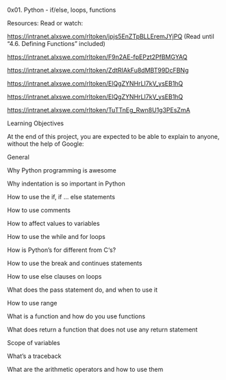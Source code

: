 0x01. Python - if/else, loops, functions

Resources:
Read or watch:

https://intranet.alxswe.com/rltoken/jpjs5EnZTpBLLEremJYjPQ (Read until “4.6. Defining Functions” included)

https://intranet.alxswe.com/rltoken/F9n2AE-fpEPzt2PfBMGYAQ

https://intranet.alxswe.com/rltoken/ZdtRIAkFu8dMBT99DcFBNg

https://intranet.alxswe.com/rltoken/ElQgZYNHrLI7kV_ysEB1hQ

https://intranet.alxswe.com/rltoken/ElQgZYNHrLI7kV_ysEB1hQ

https://intranet.alxswe.com/rltoken/TuTTnEg_Rwn8U1g3PEsZmA


Learning Objectives

At the end of this project, you are expected to be able to explain to anyone, without the help of Google:

General


Why Python programming is awesome

Why indentation is so important in Python

How to use the if, if ... else statements

How to use comments

How to affect values to variables

How to use the while and for loops

How is Python’s for different from C‘s?

How to use the break and continues statements

How to use else clauses on loops

What does the pass statement do, and when to use it

How to use range

What is a function and how do you use functions

What does return a function that does not use any return statement

Scope of variables

What’s a traceback

What are the arithmetic operators and how to use them

